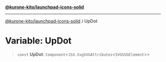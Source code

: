 [**@kurone-kito/launchpad-icons-solid**](../README.md)

***

[@kurone-kito/launchpad-icons-solid](../globals.md) / UpDot

# Variable: UpDot

> `const` **UpDot**: `Component`\<`JSX.SvgSVGAttributes`\<`SVGSVGElement`\>\>
